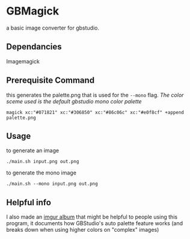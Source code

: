 # GBMagick
a basic image converter for gbstudio.

## Dependancies
Imagemagick
## Prerequisite Command
this generates the palette.png that is used for the ``--mono`` flag. *The color sceme used is the default gbstudio mono color palette*
```
magick xc:"#071821" xc:"#306850" xc:"#86c06c" xc:"#e0f8cf" +append palette.png
```
## Usage
to generate an image
```
./main.sh input.png out.png
```
to generate the mono image
```
./main.sh --mono input.png out.png
```
## Helpful info
I also made an [imgur album](https://imgur.com/a/RDVAVAN) that might be helpful to people using this program, it documents how GBStudio's auto palette feature works (and breaks down when using higher colors on "complex" images)
